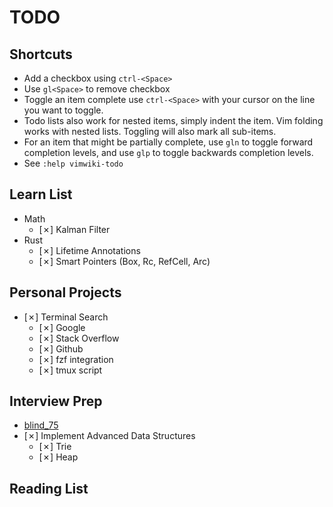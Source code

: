 # TODO
## Shortcuts
* Add a checkbox using `ctrl-<Space>`
* Use `gl<Space>` to remove checkbox
* Toggle an item complete use `ctrl-<Space>` with your cursor on the line you want to toggle. 
* Todo lists also work for nested items, simply indent the item. Vim folding works with nested lists. Toggling will also mark all sub-items.
* For an item that might be partially complete, use `gln` to toggle forward completion levels, and use `glp` to toggle backwards completion levels. 
* See `:help vimwiki-todo`

## Learn List
* Math
    * [✗] Kalman Filter
* Rust
    * [✗] Lifetime Annotations
    * [✗] Smart Pointers (Box, Rc, RefCell, Arc)

## Personal Projects
* [✗] Terminal Search
    * [✗] Google
    * [✗] Stack Overflow
    * [✗] Github
    * [✗] fzf integration
    * [✗] tmux script

## Interview Prep
* [blind_75](blind_75)
* [✗] Implement Advanced Data Structures
    * [✗] Trie
    * [✗] Heap

## Reading List 
